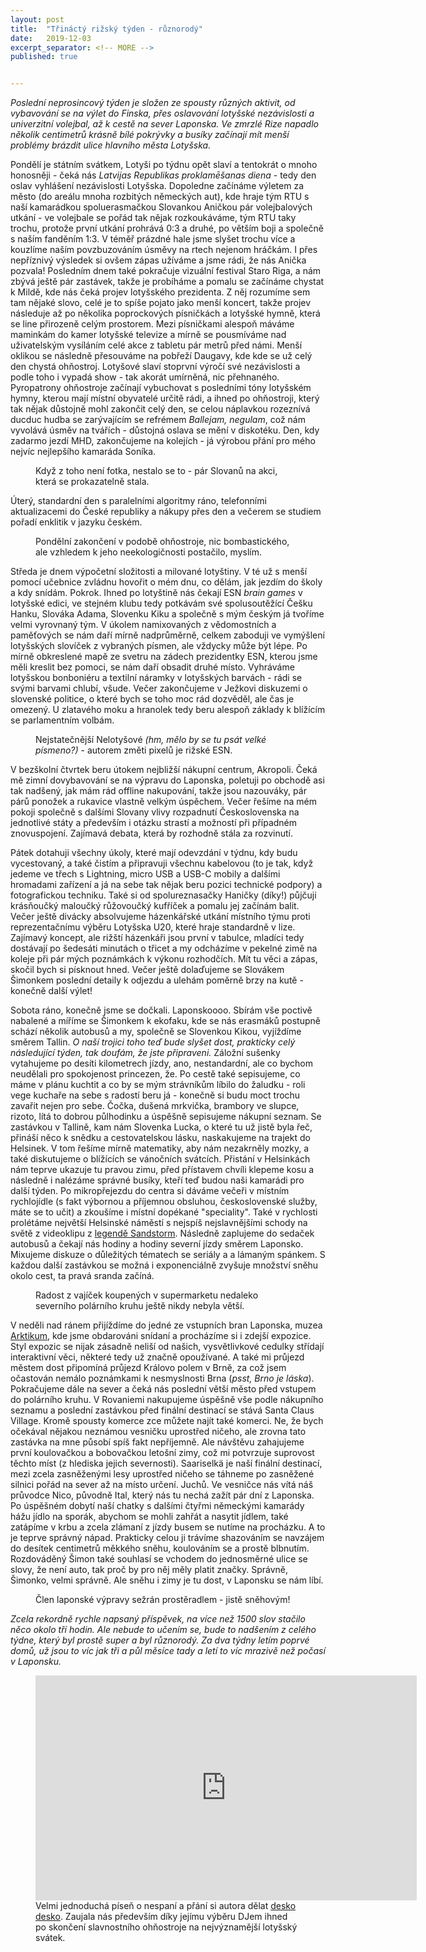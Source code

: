 ```yaml
---
layout: post
title:  "Třináctý rižský týden - různorodý"
date:   2019-12-03
excerpt_separator: <!-- MORE -->
published: true


---
```


<p class="intro"><i><span class="dropcap">P</span>oslední neprosincový týden je složen ze spousty různých aktivit, od vybavování se na výlet do Finska, přes oslavování lotyšské nezávislosti a univerzitní volejbal, až k cestě na sever Laponska. Ve zmrzlé Rize napadlo několik centimetrů krásně bílé pokrývky a busíky začínají mít menší problémy brázdit ulice hlavního města Lotyšska.</i></p>

<!-- MORE --> 

Pondělí je státním svátkem, Lotyši po týdnu opět slaví a tentokrát o mnoho honosněji - čeká nás _Latvijas Republikas proklamēšanas diena_ - tedy den oslav vyhlášení nezávislosti Lotyšska. Dopoledne začínáme výletem za město (do areálu mnoha rozbitých německých aut), kde hraje tým RTU s naší kamarádkou spoluerasmačkou Slovankou Aničkou pár volejbalových utkání - ve volejbale se pořád tak nějak rozkoukáváme, tým RTU taky trochu, protože první utkání prohrává 0:3 a druhé, po větším boji a společně s naším fanděním 1:3. V téměř prázdné hale jsme slyšet trochu více a kouzlíme naším povzbuzováním úsměvy na rtech nejenom hráčkám. I přes nepříznivý výsledek si ovšem zápas užíváme a jsme rádi, že nás Anička pozvala! Posledním dnem také pokračuje vizuální festival Staro Riga, a nám zbývá ještě pár zastávek, takže je probíháme a pomalu se začínáme chystat k Mildě, kde nás čeká projev lotyšského prezidenta. Z něj rozumíme sem tam nějaké slovo, celé je to spíše pojato jako menší koncert, takže projev následuje až po několika poprockových písničkách a lotyšské hymně, která se line přirozeně celým prostorem. Mezi písničkami alespoň máváme maminkám do kamer lotyšské televize a mírně se pousmíváme nad uživatelským vysíláním celé akce z tabletu pár metrů před námi. Menší oklikou se následně přesouváme na pobřeží Daugavy, kde kde se už celý den chystá ohňostroj. Lotyšové slaví stoprvní výročí své nezávislosti a podle toho i vypadá show - tak akorát umírněná, nic přehnaného. Pyropatrony ohňostroje začínají vybuchovat s posledními tóny lotyšském hymny, kterou mají místní obyvatelé určitě rádi, a ihned po ohňostroji, který tak nějak důstojně mohl zakončit celý den, se celou náplavkou rozeznívá ducduc hudba se zarývajícím se refrémem _Ballejam, negulam_, což nám vyvolává úsměv na tvářích - důstojná oslava se mění v diskotéku. Den, kdy zadarmo jezdí MHD, zakončujeme na kolejích - já výrobou přání pro mého nejvíc nejlepšího kamaráda Soníka. 

<figure> 
 <img src="{{ site.baseurl }}/assets/img/IMG_1930.JPG" alt="" class="img-center"> 
   <figcaption>Když z toho není fotka, nestalo se to - pár Slovanů na akci, která se prokazatelně stala.</figcaption>
 </figure>

Úterý, standardní den s paralelními algoritmy ráno, telefonními aktualizacemi do České republiky a nákupy přes den a večerem se studiem pořadí enklitik v jazyku českém. 

<figure> 
 <img src="{{ site.baseurl }}/assets/img/IMG_0173.jpg" alt="" class="img-center"> 
   <figcaption>Pondělní zakončení v podobě ohňostroje, nic bombastického, ale vzhledem k jeho neekologičnosti postačilo, myslím.</figcaption>
 </figure>

Středa je dnem výpočetní složitosti a milované lotyštiny. V té už s menší pomocí učebnice zvládnu hovořit o mém dnu, co dělám, jak jezdím do školy a kdy snídám. Pokrok. Ihned po lotyštině nás čekají ESN _brain games_ v lotyšské edici, ve stejném klubu tedy potkávám své spolusoutěžící Češku Hanku, Slováka Adama, Slovenku Kiku a společně s mým českým já tvoříme velmi vyrovnaný tým. V úkolem namixovaných z vědomostních a paměťových se nám daří mírně nadprůměrně, celkem zaboduji ve vymýšlení lotyšských slovíček z vybraných písmen, ale vždycky může být lépe. Po mírně obkreslené mapě ze svetru na zádech prezidentky ESN, kterou jsme měli kreslit bez pomoci, se nám daří obsadit druhé místo. Vyhráváme lotyšskou bonboniéru a textilní náramky v lotyšských barvách - rádi se svými barvami chlubí, všude. Večer zakončujeme v Ježkovi diskuzemi o slovenské politice, o které bych se toho moc rád dozvěděl, ale čas je omezený. U zlatavého moku a hranolek tedy beru alespoň základy k blížícím se parlamentním volbám.

<figure> 
 <img src="{{ site.baseurl }}/assets/img/img_0283.jpg" alt="" class="img-center"> 
   <figcaption>Nejstatečnější Nelotyšové <i>(hm, mělo by se tu psát velké písmeno?)</i> - autorem změti pixelů je rižské ESN.</figcaption>
 </figure>

V bezškolní čtvrtek beru útokem nejbližší nákupní centrum, Akropoli. Čeká mě zimní dovybavování se na výpravu do Laponska, poletuji po obchodě asi tak nadšený, jak mám rád offline nakupování, takže jsou nazouváky, pár párů ponožek a rukavice vlastně velkým úspěchem. Večer řešíme na mém pokoji společně s dalšími Slovany vlivy rozpadnutí Československa na jednotlivé státy a především i otázku strastí a možností při případném znovuspojení. Zajímavá debata, která by rozhodně stála za rozvinutí. 

Pátek dotahuji všechny úkoly, které mají odevzdání v týdnu, kdy budu vycestovaný, a také čistím a připravuji všechnu kabelovou (to je tak, když jedeme ve třech s Lightning, micro USB a USB-C mobily a dalšími hromadami zařízení a já na sebe tak nějak beru pozici technické podpory) a fotografickou techniku. Také si od spolureznasačky Haničky (díky!) půjčuji krásňoučký maloučký růžovoučký kufříček a pomalu jej začínám balit. Večer ještě divácky absolvujeme házenkářské utkání místního týmu proti reprezentačnímu výběru Lotyšska U20, které hraje standardně v lize. Zajímavý koncept, ale rižští házenkáři jsou první v tabulce, mladíci tedy dostávají po šedesáti minutách o třicet a my odcházíme v pekelné zimě na koleje při pár mých poznámkách k výkonu rozhodčích. Mít tu věci a zápas, skočil bych si písknout hned. Večer ještě dolaďujeme se Slovákem Šimonkem poslední detaily k odjezdu a ulehám poměrně brzy na kutě - konečně další výlet!

Sobota ráno, konečně jsme se dočkali. Laponskoooo. Sbírám vše poctivě nabalené a míříme se Šimonkem k ekofaku, kde se nás erasmáků postupně schází několik autobusů a my, společně se Slovenkou Kikou, vyjíždíme směrem Tallin. _O naší trojici toho teď bude slyšet dost, prakticky celý následující týden, tak doufám, že jste připraveni._ Záložní sušenky vytahujeme po desíti kilometrech jízdy, ano, nestandardní, ale co bychom neudělali pro spokojenost princezen, že. Po cestě také sepisujeme, co máme v plánu kuchtit a co by se mým strávníkům líbilo do žaludku - roli vege kuchaře na sebe s radostí beru já - konečně si budu moct trochu zavařit nejen pro sebe. Čočka, dušená mrkvička, brambory ve slupce, rizoto, lítá to dobrou půlhodinku a úspěšně sepisujeme nákupní seznam. Se zastávkou v Tallině, kam nám Slovenka Lucka, o které tu už jistě byla řeč, přináší něco k snědku a cestovatelskou lásku, naskakujeme na trajekt do Helsinek. V tom řešíme mírně matematiky, aby nám nezakrněly mozky, a také diskutujeme o blížících se vánočních svátcích. Přistání v Helsinkách nám teprve ukazuje tu pravou zimu, před přístavem chvíli klepeme kosu a následně i nalézáme správné busíky, kteří teď budou naši kamarádi pro další týden. Po mikropřejezdu do centra si dáváme večeři v místním rychlojídle (s fakt výbornou a příjemnou obsluhou, československé služby, máte se to učit) a zkoušíme i místní dopékané "speciality". Také v rychlosti prolétáme největší Helsinské náměstí s nejspíš nejslavnějšími schody na světě z videoklipu z [legendě Sandstorm](https://www.youtube.com/watch?v=y6120QOlsfU). Následně zaplujeme do sedaček autobusů a čekají nás hodiny a hodiny severní jízdy směrem Laponsko. Mixujeme diskuze o důležitých tématech se seriály a a lámaným spánkem. S každou další zastávkou se možná i exponenciálně zvyšuje množství sněhu okolo cest, ta pravá sranda začíná. 

<figure> 
 <img src="{{ site.baseurl }}/assets/img/IMG_2091.JPG" alt="" class="img-center"> 
   <figcaption>Radost z vajíček koupených v supermarketu nedaleko severního polárního kruhu ještě nikdy nebyla větší.</figcaption>
 </figure>

V neděli nad ránem přijíždíme do jedné ze vstupních bran Laponska, muzea [Arktikum](https://www.arktikum.fi/en/), kde jsme obdarováni snídaní a procházíme si i zdejší expozice. Styl expozic se nijak zásadně neliší od našich, vysvětlivkové cedulky střídají interaktivní věci, některé tedy už značně opoužívané. A také mi průjezd městem dost připomíná průjezd Královo polem v Brně, za což jsem očastován nemálo poznámkami k nesmyslnosti Brna (_psst, Brno je láska_). Pokračujeme dále na sever a čeká nás poslední větší město před vstupem do polárního kruhu. V Rovaniemi nakupujeme úspěšně vše podle nákupního seznamu a poslední zastávkou před finální destinací se stává Santa Claus Village. Kromě spousty komerce zce můžete najít také komerci. Ne, že bych očekával nějakou neznámou vesničku uprostřed ničeho, ale zrovna tato zastávka na mne působí spíš fakt nepříjemně. Ale návštěvu zahajujeme první koulovačkou a bobovačkou letošní zimy, což mi potvrzuje suprovost těchto míst (z hlediska jejich severnosti). Saariselkä je naší finální destinací, mezi zcela zasněženými lesy uprostřed ničeho se táhneme po zasněžené silnici pořád na sever až na místo určení. Juchů. Ve vesničce nás vítá náš průvodce Nico, původně Ital, který nás tu nechá zažít pár dní z Laponska. Po úspěšném dobytí naší chatky s dalšími čtyřmi německými kamarády hážu jídlo na sporák, abychom se mohli zahřát a nasytit jídlem, také zatápíme v krbu a zcela zlámaní z jízdy busem se nutíme na procházku. A to je teprve správný nápad. Prakticky celou ji trávíme shazováním se navzájem do desítek centimetrů měkkého sněhu, koulováním se a prostě blbnutím. Rozdováděný Šimon také souhlasí se vchodem do jednosměrné ulice se slovy, že není auto, tak proč by pro něj měly platit značky. Správně, Šimonko, velmi správně. Ale sněhu i zimy je tu dost, v Laponsku se nám líbí.  

<figure> 
 <img src="{{ site.baseurl }}/assets/img/IMG_2114.JPG" alt="" class="img-center"> 
   <figcaption>Člen laponské výpravy sežrán prostěradlem - jistě sněhovým!</figcaption>
 </figure>

_Zcela rekordně rychle napsaný příspěvek, na více než 1500 slov stačilo něco okolo tří hodin. Ale nebude to učením se, bude to nadšením z celého týdne, který byl prostě super a byl různorodý. Za dva týdny letím poprvé domů, už jsou to víc jak tři a půl měsíce tady a letí to víc mrazivě než počasí v Laponsku._



<figure>
	<iframe width="610" height="360" class="img-center d-block"
	src="https://www.youtube.com/embed/6N6snsO3urg"
	frameborder="0"></iframe>
	<figcaption>
        Velmi jednoduchá píseň o nespaní a přání si autora dělat <a href="https://www.youtube.com/watch?v=rVKsYdO_hBk">desko desko</a>. Zaujala nás především díky jejímu výběru DJem ihned po skončení slavnostního ohňostroje na nejvýznamější lotyšský svátek.
	</figcaption>
</figure>   

